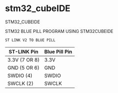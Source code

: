 # stm32_cubeIDE
STM32_CUBEIDE 

STM32 BLUE PILL PROGRAM USING STM32CUBEIDE



    ST LINK V2 TO BLUE PILL
    
| ST-LINK Pin        | Blue Pill Pin |
| ------------------ | ------------- |
| 3.3V   (7 OR 8)    | 3.3V          |
| GND    (5 OR 6)    | GND           |
| SWDIO  (4)         | SWDIO         |
| SWCLK  (2)         | SWCLK         |


